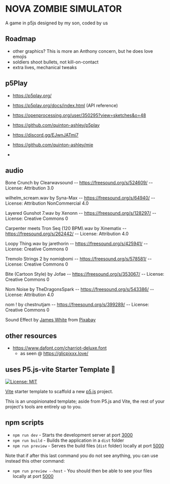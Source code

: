 # NOVA ZOMBIE SIMULATOR

A game in p5js designed by my son, coded by us

## Roadmap

- other graphics? This is more an Anthony concern, but he does love emojis
- soldiers shoot bullets, not kill-on-contact
- extra lives, mechanical tweaks

## p5Play

- https://p5play.org/
- https://p5play.org/docs/index.html (API reference)
- https://openprocessing.org/user/350295?view=sketches&o=48

- https://github.com/quinton-ashley/p5play
- https://discord.gg/EJwnJATmj7
- https://github.com/quinton-ashley/mie
- 


## audio

Bone Crunch by Clearwavsound -- https://freesound.org/s/524609/ -- License: Attribution 3.0

wilhelm_scream.wav by Syna-Max -- https://freesound.org/s/64940/ -- License: Attribution NonCommercial 4.0

Layered Gunshot 7.wav by Xenonn -- https://freesound.org/s/128297/ -- License: Creative Commons 0

Carpenter meets Tron Seq (120 BPM).wav by Xinematix -- https://freesound.org/s/262442/ -- License: Attribution 4.0

Loopy Thing.wav by jarethorin -- https://freesound.org/s/425941/ -- License: Creative Commons 0

Tremolo Strings 2 by nomiqbomi -- https://freesound.org/s/578581/ -- License: Creative Commons 0

Bite (Cartoon Style) by Jofae -- https://freesound.org/s/353067/ -- License: Creative Commons 0

Nom Noise by TheDragonsSpark -- https://freesound.org/s/543386/ -- License: Attribution 4.0

nom ! by chestnutjam -- https://freesound.org/s/399289/ -- License: Creative Commons 0

Sound Effect by <a href="https://pixabay.com/users/fredchaferfrommedia-29969733/?utm_source=link-attribution&utm_medium=referral&utm_campaign=music&utm_content=120135">James White</a> from <a href="https://pixabay.com/sound-effects//?utm_source=link-attribution&utm_medium=referral&utm_campaign=music&utm_content=120135">Pixabay</a>


## other resources

- https://www.dafont.com/charriot-deluxe.font
  - as seen @ https://glicpixxx.love/
  

## uses P5.js-vite Starter Template 🚀

[![License: MIT](https://img.shields.io/badge/License-MIT-blue.svg)](https://opensource.org/licenses/MIT)

[Vite](https://vitejs.dev/) starter template to scaffold a new [p5.js](https://p5js.org) project.

This is an unopinionated template; aside from P5.js and Vite, the rest of your project's tools are entirely up to you.


## npm scripts

- `npm run dev` - Starts the development server at port [3000](http://localhost:3000/)
- `npm run build` - Builds the application in a `dist` folder
- `npm run preview` - Serves the build files (`dist` folder) locally at port [5000](http://localhost:3000/)

Note that if after this last command you do not see anything, you can use instead this other command:

- `npm run preview --host` - You should then be able to see your files locally at port [5000](http://localhost:3000/)
